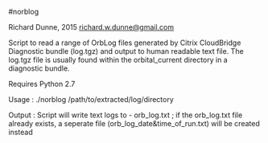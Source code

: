 #norblog

Richard Dunne, 2015
richard.w.dunne@gmail.com

Script to read a range of OrbLog files generated by Citrix CloudBridge Diagnostic
bundle (log.tgz) and output to human readable text file. The log.tgz file is usually found within the orbital_current directory in a diagnostic bundle.

Requires Python 2.7

Usage : ./norblog /path/to/extracted/log/directory

Output : Script will write text logs to - orb_log.txt ; if the orb_log.txt file
already exists, a seperate file (orb_log_date&time_of_run.txt) will be created instead


